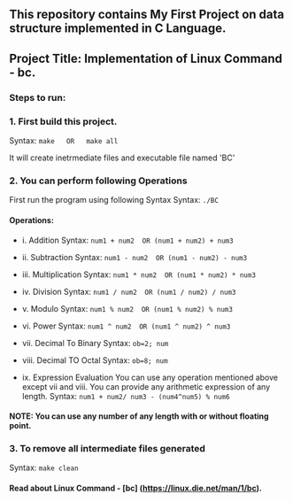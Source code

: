 ## This repository contains My First Project on data structure implemented in C Language.

## Project Title: Implementation of Linux Command - bc.

### Steps to run:

### 1. First build this project.
   Syntax:
   ``` make   OR   make all ```
    
   It will create inetrmediate files and executable file named 'BC'

### 2. You can perform following Operations

   First run the program using following Syntax
   Syntax: ``` ./BC ```

   #### Operations:

   - i.    Addition
   Syntax: ``` num1 + num2  OR (num1 + num2) + num3 ```


   - ii.   Subtraction
   Syntax: ``` num1 - num2  OR (num1 - num2) - num3 ```


   - iii.  Multiplication
   Syntax: ``` num1 * num2  OR (num1 * num2) * num3 ```


   - iv.   Division
   Syntax: ``` num1 / num2  OR (num1 / num2) / num3 ```


   - v.    Modulo
   Syntax: ``` num1 % num2  OR (num1 % num2) % num3 ```


   - vi.   Power
   Syntax: ``` num1 ^ num2  OR (num1 ^ num2) ^ num3 ```


   - vii.  Decimal To Binary
   Syntax: ``` ob=2; num ```


   - viii. Decimal TO Octal
   Syntax: ``` ob=8; num ```


   - ix. Expression Evaluation
   You can use any operation mentioned above except vii and viii. You can provide any arithmetic expression of any length.
   Syntax: ``` num1 + num2/ num3 - (num4^num5) % num6 ```


   #### NOTE: You can use any number of any length with or without floating point.


### 3. To remove all intermediate files generated

   Syntax: ``` make clean ```

#### Read about Linux Command - [bc] (https://linux.die.net/man/1/bc).
